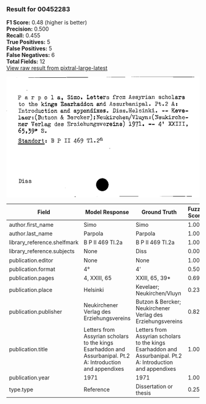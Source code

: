 ### Result for 00452283
**F1 Score:** 0.48 (higher is better)<br>**Precision:** 0.500<br>**Recall:** 0.455<br>**True Positives:** 5<br>**False Positives:** 5<br>**False Negatives:** 6<br>**Total Fields:** 12<br>[View raw result from pixtral-large-latest](https://github.com/RISE-UNIBAS/humanities_data_benchmark/blob/main/results/2025-09-25/T0159/request_T0159_00452283.json)

<img src="https://github.com/RISE-UNIBAS/humanities_data_benchmark/blob/main/benchmarks/zettelkatalog/images/00452283.jpg?raw=true" alt="00452283" width="600px">

| Field | Model Response | Ground Truth | Fuzzy Score | Match |
|-------|----------------|--------------|-------------|-------|
| author.first_name | Simo | Simo | 1.000 | ✅ |
| author.last_name | Parpola | Parpola | 1.000 | ✅ |
| library_reference.shelfmark | B P II 469 Tl.2a | B P II 469 Tl.2a | 1.000 | ✅ |
| library_reference.subjects | None | Diss | 0.000 | ❌ |
| publication.editor | None | None | 1.000 | ✅ |
| publication.format | 4° | 4' | 0.500 | ❌ |
| publication.pages | 4, XXIII, 65 | XXIII, 65, 39* | 0.692 | ❌ |
| publication.place | Helsinki | Kevelaer; Neukirchen/Vluyn | 0.235 | ❌ |
| publication.publisher | Neukirchener Verlag des Erziehungsvereins | Butzon & Bercker; Neukirchener Verlag des Erziehungsvereins | 0.820 | ❌ |
| publication.title | Letters from Assyrian scholars to the kings Esarhaddon and Assurbanipal. Pt.2 A: Introduction and appendixes | Letters from Assyrian scholars to the kings Esarhaddon and Assurbanipal. Pt.2 A: Introduction and appendixes | 1.000 | ✅ |
| publication.year | 1971 | 1971 | 1.000 | ✅ |
| type.type | Reference | Dissertation or thesis | 0.258 | ❌ |
